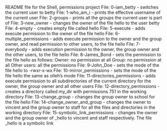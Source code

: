 README file for the Shell, permissions project
File: 0-iam_betty - switches the current user to betty
File: 1-who_am_i - prints the effective username of the current user
File: 2-groups - prints all the groups the current user is part of
File: 3-new_owner - changes the owner of the file hello to the user betty
File: 4-empty - creates empty file called hello
File: 5-execute - adds execute permission to the owner of the file hello
File: 6-multiple_permissions - adds execute permission to the owner and the group owner, and read permission to other users, to the file hello
File: 7-everybody - adds execution permission to the owner, the group owner and the other users, to the file hello
File: 8-James_Bond - sets the permission to the file hello as follows:
Owner: no permission at all
Group: no permission at all
Other users: all the permissions
File: 9-John_Doe - sets the mode of the file hello to -rwxr-x-wx
File: 10-mirror_permissions - sets the mode of the file hello the same as olleh’s mode
File: 11-directories_permissions - adds execute permission to all subdirectories of the current directory for the owner, the group owner and all other users
File: 12-directory_permissions - creates a directory called my_dir with permissions 751 in the working directory
File: 13-change_group - changes the group owner to school for the file hello
File: 14-change_owner_and_group - changes the owner to vincent and the group owner to staff for all the files and directories in the working directory
File: 15-symbolic_link_permissions - changes the owner and the group owner of _hello to vincent and staff respectively. The file _hello is a symbolic link
